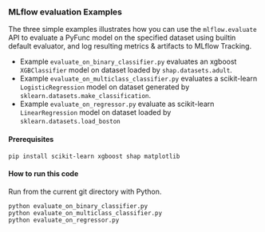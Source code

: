 ### MLflow evaluation Examples

The three simple examples illustrates how you can use the `mlflow.evaluate` API to evaluate a PyFunc model on the
specified dataset using builtin default evaluator, and log resulting metrics & artifacts to MLflow Tracking.

- Example `evaluate_on_binary_classifier.py` evaluates an xgboost `XGBClassifier` model on dataset loaded by
  `shap.datasets.adult`.
- Example `evaluate_on_multiclass_classifier.py` evaluates a scikit-learn `LogisticRegression` model on dataset
  generated by `sklearn.datasets.make_classification`.
- Example `evaluate_on_regressor.py` evaluate as scikit-learn `LinearRegression` model on dataset loaded by
  `sklearn.datasets.load_boston`

#### Prerequisites

```
pip install scikit-learn xgboost shap matplotlib
```

#### How to run this code

Run from the current git directory with Python.

```
python evaluate_on_binary_classifier.py
python evaluate_on_multiclass_classifier.py
python evaluate_on_regressor.py
```
